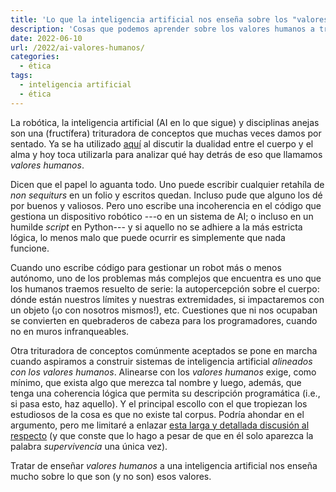 ```yaml
---
title: 'Lo que la inteligencia artificial nos enseña sobre los "valores humanos"'
description: 'Cosas que podemos aprender sobre los valores humanos a través del estudio de la inteligencia artificial'
date: 2022-06-10
url: /2022/ai-valores-humanos/
categories:
  - ética
tags:
  - inteligencia artificial
  - ética
---
```


La robótica, la inteligencia artificial (AI en lo que sigue) y disciplinas anejas son una (fructífera) trituradora de conceptos que muchas veces damos por sentado. Ya se ha utilizado [aquí](https://piensoluegohesobrevivido.es/2022/05/13/dualidad-cuerpo-alma/) al discutir la dualidad entre el cuerpo y el alma y hoy toca utilizarla para analizar qué hay detrás de eso que llamamos _valores humanos_.

Dicen que el papel lo aguanta todo. Uno puede escribir cualquier retahíla de _non sequiturs_ en un folio y escritos quedan. Incluso pude que alguno los dé por buenos y valiosos. Pero uno escribe una incoherencia en el código que gestiona un dispositivo robótico ---o en un sistema de AI; o incluso en un humilde _script_ en Python--- y si aquello no se adhiere a la más estricta lógica, lo menos malo que puede ocurrir es simplemente que nada funcione.

Cuando uno escribe código para gestionar un robot más o menos autónomo, uno de los problemas más complejos que encuentra es uno que los humanos traemos resuelto de serie: la autopercepción sobre el cuerpo: dónde están nuestros límites y nuestras extremidades, si impactaremos con un objeto (¡o con nosotros mismos!), etc. Cuestiones que ni nos ocupaban se convierten en quebraderos de cabeza para los programadores, cuando no en muros infranqueables.

Otra trituradora de conceptos comúnmente aceptados se pone en marcha cuando aspiramos a construir sistemas de inteligencia artificial _alineados con los valores humanos_. Alinearse con los _valores humanos_ exige, como mínimo, que exista algo que merezca tal nombre y luego, además, que tenga una coherencia lógica que permita su descripción programática (i.e., si pasa esto, haz aquello). Y el principal escollo con el que tropiezan los estudiosos de la cosa es que no existe tal corpus. Podría ahondar en el argumento, pero me limitaré a enlazar [esta larga y detallada discusión al respecto](https://www.lesswrong.com/posts/ngqvnWGsvTEiTASih/ai-alignment-problem-human-values-don-t-actually-exist) (y que conste que lo hago a pesar de que en él solo aparezca la palabra _supervivencia_ una única vez).

Tratar de enseñar _valores humanos_ a una inteligencia artificial nos enseña mucho sobre lo que son (y no son) esos valores.